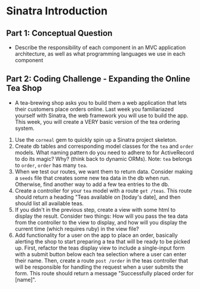 # Sinatra Introduction

## Part 1: Conceptual Question
* Describe the responsibility of each component in an MVC application architecture, as well as what programming languages we use in each component

## Part 2: Coding Challenge - Expanding the Online Tea Shop
* A tea-brewing shop asks you to build them a web application that lets their customers place orders online. Last week you familiariazed yourself with Sinatra, the web framework you will use to build the app. This week, you will create a VERY basic version of the tea ordering system.
1. Use the `corneal` gem to quickly spin up a Sinatra project skeleton.
2. Create db tables and corresponding model classes for the `tea` and `order` models. What naming pattern do you need to adhere to for ActiveRecord to do its magic? Why? (think back to dynamic ORMs). Note: `tea` belongs to `order`, `order` has many `tea`.
3. When we test our routes, we want them to return data. Consider making a `seeds` file that creates some new tea data in the db when run. Otherwise, find another way to add a few tea entries to the db.
4. Create a controller for your `tea` model with a route `get /teas`. This route should return a heading "Teas available on [today's date], and then should list all available teas.
5. If you didn't in the previous step, create a view with some html to display the result. Consider two things: How will you pass the tea data from the controller to the view to display, and how will you display the current time (which requires ruby) in the view file?
6. Add functionality for a user on the app to place an order, basically alerting the shop to start preparing a tea that will be ready to be picked up. First, refactor the teas display view to include a single-input form with a submit button below each tea selection where a user can enter their name. Then, create a route `post /order` in the teas controller that will be responsible for handling the request when a user submits the form. This route should return a message "Successfully placed order for [name]".